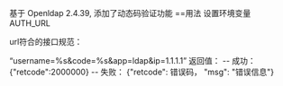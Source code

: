 基于 Openldap 2.4.39, 添加了动态码验证功能
==用法
设置环境变量 AUTH_URL 

url符合的接口规范：

“username=%s&code=%s&app=ldap&ip=1.1.1.1”
返回值：
-- 成功： {"retcode":2000000}
-- 失败： {"retcode": 错误码， "msg": "错误信息"}

